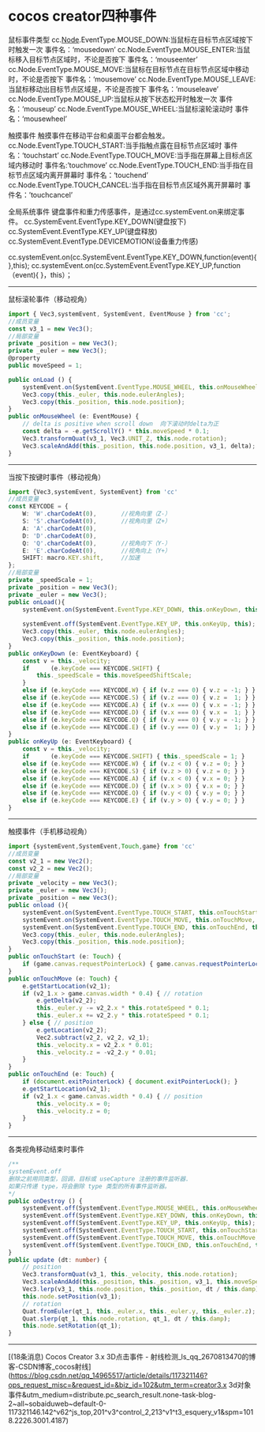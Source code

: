 # cocos creator四种事件

鼠标事件类型
cc.[Node](https://so.csdn.net/so/search?q=Node&spm=1001.2101.3001.7020).EventType.MOUSE_DOWN:当鼠标在目标节点区域按下时触发一次 事件名：‘mousedown’
cc.Node.EventType.MOUSE_ENTER:当鼠标移入目标节点区域时，不论是否按下 事件名：‘mouseenter’
cc.Node.EventType.MOUSE_MOVE:当鼠标在目标节点在目标节点区域中移动时，不论是否按下 事件名：‘mousemove’
cc.Node.EventType.MOUSE_LEAVE:当鼠标移动出目标节点区域是，不论是否按下 事件名：’mouseleave’
cc.Node.EventType.MOUSE_UP:当鼠标从按下状态松开时触发一次 事件名：‘mouseup’
cc.Node.EventType.MOUSE_WHEEL:当鼠标滚轮滚动时 事件名：‘mousewheel’

触摸事件
触摸事件在移动平台和桌面平台都会触发。
cc.Node.EventType.TOUCH_START:当手指触点露在目标节点区域时 事件名：‘touchstart’
cc.Node.EventType.TOUCH_MOVE:当手指在屏幕上目标点区域内移动时 事件名:’touchmove’
cc.Node.EventType.TOUCH_END:当手指在目标节点区域内离开屏幕时 事件名：‘touchend’
cc.Node.EventType.TOUCH_CANCEL:当手指在目标节点区域外离开屏幕时 事件名：’touchcancel’

全局系统事件
键盘事件和重力传感事件，是通过cc.systemEvent.on来绑定事件。
cc.SystemEvent.EventType.KEY_DOWN(键盘按下)
cc.SystemEvent.EventType.KEY_UP(键盘释放)
cc.SystemEvent.EventType.DEVICEMOTION(设备重力传感)

cc.systemEvent.on(cc.SystemEvent.EventType.KEY_DOWN,function(event){
},this);
cc.systemEvent.on(cc.SystemEvent.EventType.KEY_UP,function（event){
}，this）；

***

鼠标滚轮事件（移动视角）

```typescript
import { Vec3,systemEvent, SystemEvent, EventMouse } from 'cc';
//成员变量
const v3_1 = new Vec3();
//局部变量
private _position = new Vec3();
private _euler = new Vec3();
@property
public moveSpeed = 1;

public onLoad () {
    systemEvent.on(SystemEvent.EventType.MOUSE_WHEEL, this.onMouseWheel, this); 
    Vec3.copy(this._euler, this.node.eulerAngles);
    Vec3.copy(this._position, this.node.position);
}
public onMouseWheel (e: EventMouse) {
    // delta is positive when scroll down  向下滚动时delta为正
    const delta = -e.getScrollY() * this.moveSpeed * 0.1; 
    Vec3.transformQuat(v3_1, Vec3.UNIT_Z, this.node.rotation);
    Vec3.scaleAndAdd(this._position, this.node.position, v3_1, delta);
}
```

---

当按下按键时事件（移动视角）

```typescript
import {Vec3,systemEvent, SystemEvent} from 'cc'
//成员变量
const KEYCODE = {		
    W: 'W'.charCodeAt(0),		//视角向里（Z-）
    S: 'S'.charCodeAt(0),		//视角向里（Z+）
    A: 'A'.charCodeAt(0),
    D: 'D'.charCodeAt(0),		
    Q: 'Q'.charCodeAt(0),		//视角向下（Y-）
    E: 'E'.charCodeAt(0),		//视角向上（Y+）
    SHIFT: macro.KEY.shift,		//加速
};
//局部变量
private _speedScale = 1;	
private _position = new Vec3();
private _euler = new Vec3();
public onLoad(){
    systemEvent.on(SystemEvent.EventType.KEY_DOWN, this.onKeyDown, this);
    
    systemEvent.off(SystemEvent.EventType.KEY_UP, this.onKeyUp, this);
    Vec3.copy(this._euler, this.node.eulerAngles);
    Vec3.copy(this._position, this.node.position);
}
public onKeyDown (e: EventKeyboard) {
    const v = this._velocity;
    if      (e.keyCode === KEYCODE.SHIFT) { 
        this._speedScale = this.moveSpeedShiftScale; 
    }
    else if (e.keyCode === KEYCODE.W) { if (v.z === 0) { v.z = -1; } }
    else if (e.keyCode === KEYCODE.S) { if (v.z === 0) { v.z =  1; } }
    else if (e.keyCode === KEYCODE.A) { if (v.x === 0) { v.x = -1; } }
    else if (e.keyCode === KEYCODE.D) { if (v.x === 0) { v.x =  1; } }
    else if (e.keyCode === KEYCODE.Q) { if (v.y === 0) { v.y = -1; } }
    else if (e.keyCode === KEYCODE.E) { if (v.y === 0) { v.y =  1; } }
}
public onKeyUp (e: EventKeyboard) {
    const v = this._velocity;
    if      (e.keyCode === KEYCODE.SHIFT) { this._speedScale = 1; }
    else if (e.keyCode === KEYCODE.W) { if (v.z < 0) { v.z = 0; } }
    else if (e.keyCode === KEYCODE.S) { if (v.z > 0) { v.z = 0; } }
    else if (e.keyCode === KEYCODE.A) { if (v.x < 0) { v.x = 0; } }
    else if (e.keyCode === KEYCODE.D) { if (v.x > 0) { v.x = 0; } }
    else if (e.keyCode === KEYCODE.Q) { if (v.y < 0) { v.y = 0; } }
    else if (e.keyCode === KEYCODE.E) { if (v.y > 0) { v.y = 0; } }
}
```

---

触摸事件（手机移动视角）

```typescript
import {systemEvent,SystemEvent,Touch,game} from 'cc'
//成员变量
const v2_1 = new Vec2();
const v2_2 = new Vec2();
//局部变量
private _velocity = new Vec3();
private _euler = new Vec3();
private _position = new Vec3();
public onload (){
    systemEvent.on(SystemEvent.EventType.TOUCH_START, this.onTouchStart, this);
    systemEvent.on(SystemEvent.EventType.TOUCH_MOVE, this.onTouchMove, this);
    systemEvent.on(SystemEvent.EventType.TOUCH_END, this.onTouchEnd, this);
    Vec3.copy(this._euler, this.node.eulerAngles);
    Vec3.copy(this._position, this.node.position);
}
public onTouchStart (e: Touch) {
    if (game.canvas.requestPointerLock) { game.canvas.requestPointerLock(); }
}
public onTouchMove (e: Touch) {
    e.getStartLocation(v2_1);
    if (v2_1.x > game.canvas.width * 0.4) { // rotation
        e.getDelta(v2_2);
        this._euler.y -= v2_2.x * this.rotateSpeed * 0.1;
        this._euler.x += v2_2.y * this.rotateSpeed * 0.1;
    } else { // position
        e.getLocation(v2_2);
        Vec2.subtract(v2_2, v2_2, v2_1);
        this._velocity.x = v2_2.x * 0.01;
        this._velocity.z = -v2_2.y * 0.01;
    }
}
public onTouchEnd (e: Touch) {
    if (document.exitPointerLock) { document.exitPointerLock(); }
    e.getStartLocation(v2_1);
    if (v2_1.x < game.canvas.width * 0.4) { // position
        this._velocity.x = 0;
        this._velocity.z = 0;
    }
}
```

---

各类视角移动结束时事件

```typescript
/**
systemEvent.off
删除之前用同类型，回调，目标或 useCapture 注册的事件监听器.
如果只传递 type，将会删除 type 类型的所有事件监听器。
*/
public onDestroy () {
    systemEvent.off(SystemEvent.EventType.MOUSE_WHEEL, this.onMouseWheel, this);
    systemEvent.off(SystemEvent.EventType.KEY_DOWN, this.onKeyDown, this);
    systemEvent.off(SystemEvent.EventType.KEY_UP, this.onKeyUp, this);
    systemEvent.off(SystemEvent.EventType.TOUCH_START, this.onTouchStart, this);
    systemEvent.off(SystemEvent.EventType.TOUCH_MOVE, this.onTouchMove, this);
    systemEvent.off(SystemEvent.EventType.TOUCH_END, this.onTouchEnd, this);
}
public update (dt: number) {
    // position
    Vec3.transformQuat(v3_1, this._velocity, this.node.rotation);
    Vec3.scaleAndAdd(this._position, this._position, v3_1, this.moveSpeed * this._speedScale);
    Vec3.lerp(v3_1, this.node.position, this._position, dt / this.damp);
    this.node.setPosition(v3_1);
    // rotation
    Quat.fromEuler(qt_1, this._euler.x, this._euler.y, this._euler.z);
    Quat.slerp(qt_1, this.node.rotation, qt_1, dt / this.damp);
    this.node.setRotation(qt_1);
}
```

---

[(18条消息) Cocos Creator 3.x 3D点击事件 - 射线检测_ls_qq_2670813470的博客-CSDN博客_cocos射线](https://blog.csdn.net/qq_14965517/article/details/117321146?ops_request_misc=&request_id=&biz_id=102&utm_term=creator3.x 3d对象事件&utm_medium=distribute.pc_search_result.none-task-blog-2~all~sobaiduweb~default-0-117321146.142^v62^js_top,201^v3^control_2,213^v1^t3_esquery_v1&spm=1018.2226.3001.4187)
